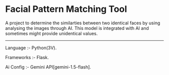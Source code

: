 # Facial Pattern Matching Tool
A project to determine the similarties between two identical faces by using analysing the images through AI.
This model is integrated with AI and sometimes might provide unidentical values.
________________________________________________
Language :- Python(3V).

Frameworks :- Flask.

Ai Config :- Gemini API[gemini-1.5-flash].
